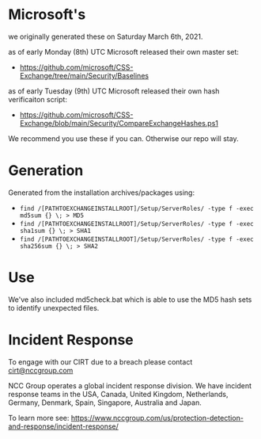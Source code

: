 # Microsoft's
we originally generated these on Saturday March 6th, 2021.

as of early Monday (8th) UTC Microsoft released  their own master set:

* https://github.com/microsoft/CSS-Exchange/tree/main/Security/Baselines

as of early Tuesday (9th) UTC Microsoft released their own hash verificaiton script:

* https://github.com/microsoft/CSS-Exchange/blob/main/Security/CompareExchangeHashes.ps1

We recommend you use these if you can. Otherwise our repo will stay.

# Generation

Generated from the installation archives/packages using:
* `find /[PATHTOEXCHANGEINSTALLROOT]/Setup/ServerRoles/ -type f -exec md5sum {} \; > MD5`
* `find /[PATHTOEXCHANGEINSTALLROOT]/Setup/ServerRoles/ -type f -exec sha1sum {} \; > SHA1`
* `find /[PATHTOEXCHANGEINSTALLROOT]/Setup/ServerRoles/ -type f -exec sha256sum {} \; > SHA2`

# Use

We've also included md5check.bat which is able to use the MD5 hash sets to identify unexpected files.

# Incident Response

To engage with our CIRT due to a breach please contact cirt@nccgroup.com

NCC Group operates a global incident response division. We have incident response teams in the USA, Canada, United Kingdom, Netherlands, 
Germany, Denmark, Spain, Singapore, Australia and Japan.

To learn more see: https://www.nccgroup.com/us/protection-detection-and-response/incident-response/

